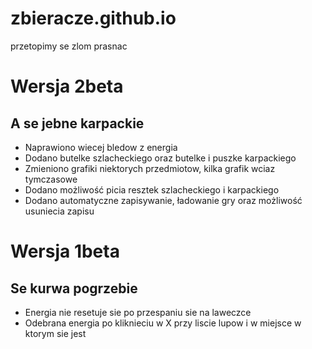 # zbieracze.github.io
przetopimy se zlom prasnac


# Wersja 2beta

## A se jebne karpackie

* Naprawiono wiecej bledow z energia
* Dodano butelke szlacheckiego oraz butelke i puszke karpackiego
* Zmieniono grafiki niektorych przedmiotow, kilka grafik wciaz tymczasowe
* Dodano możliwość picia resztek szlacheckiego i karpackiego
* Dodano automatyczne zapisywanie, ładowanie gry oraz możliwość usuniecia zapisu

# Wersja 1beta
## Se kurwa pogrzebie

* Energia nie resetuje sie po przespaniu sie na laweczce
* Odebrana energia po kliknieciu w X przy liscie lupow i w miejsce w ktorym sie jest
